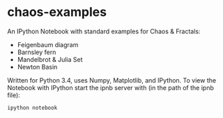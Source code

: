 # chaos-examples

An IPython Notebook with standard examples for Chaos & Fractals:
- Feigenbaum diagram
- Barnsley fern
- Mandelbrot & Julia Set
- Newton Basin

Written for Python 3.4, uses Numpy, Matplotlib, and IPython.
To view the Notebook with IPython start the ipnb server with (in the path of the ipnb file):
```
ipython notebook
```

